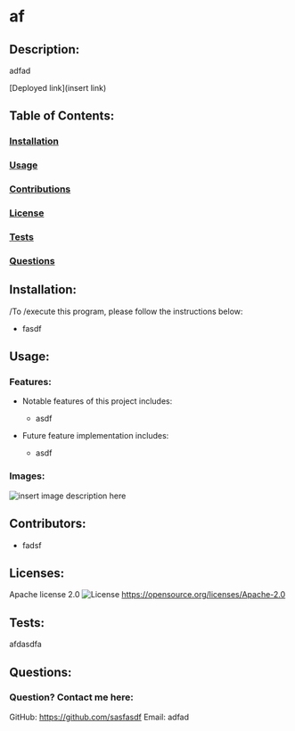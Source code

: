 # af

## Description:
adfad

[Deployed link](insert link)

## Table of Contents:
### [Installation](#installation)
### [Usage](#usage)
### [Contributions](#contributions)
### [License](#license)
### [Tests](#tests)
### [Questions](#questions)

## Installation:
/To /execute this program, please follow the instructions below:
  - fasdf

## Usage:

### Features:
- Notable features of this project includes:
  - asdf

- Future feature implementation includes:
  - asdf

### Images:
![insert image description here](.assets/images/fdf.png)

## Contributors:
- fadsf

## Licenses:
Apache license 2.0 ![License](https://img.shields.io/badge/License-Apache_2.0-blue.svg)
https://opensource.org/licenses/Apache-2.0

## Tests:
afdasdfa

## Questions:
### Question? Contact me here:
GitHub: https://github.com/sasfasdf
Email: adfad

